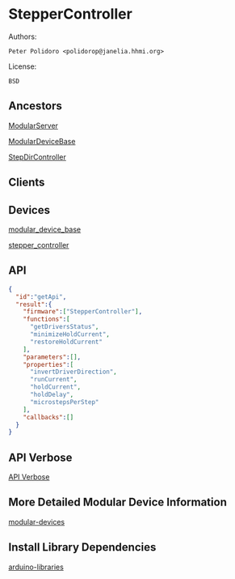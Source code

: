 # StepperController

Authors:

    Peter Polidoro <polidorop@janelia.hhmi.org>

License:

    BSD

## Ancestors

[ModularServer](https://github.com/janelia-arduino/ModularServer)

[ModularDeviceBase](https://github.com/janelia-arduino/ModularDeviceBase)

[StepDirController](https://github.com/janelia-arduino/StepDirController)

## Clients

## Devices

[modular_device_base](https://github.com/janelia-modular-devices/modular_device_base.git)

[stepper_controller](https://github.com/janelia-modular-devices/stepper_controller.git)

## API

```json
{
  "id":"getApi",
  "result":{
    "firmware":["StepperController"],
    "functions":[
      "getDriversStatus",
      "minimizeHoldCurrent",
      "restoreHoldCurrent"
    ],
    "parameters":[],
    "properties":[
      "invertDriverDirection",
      "runCurrent",
      "holdCurrent",
      "holdDelay",
      "microstepsPerStep"
    ],
    "callbacks":[]
  }
}
```

## API Verbose

[API Verbose](./api.json)

## More Detailed Modular Device Information

[modular-devices](https://github.com/janelia-modular-devices/modular-devices)

## Install Library Dependencies

[arduino-libraries](https://github.com/janelia-arduino/arduino-libraries)
